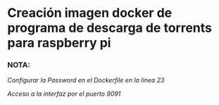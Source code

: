 # Creación imagen docker de programa de descarga de torrents para raspberry pi

### NOTA:
_Configurar la Password en el Dockerfile en la linea 23_

_Acceso a la interfaz por el puerto 9091_
